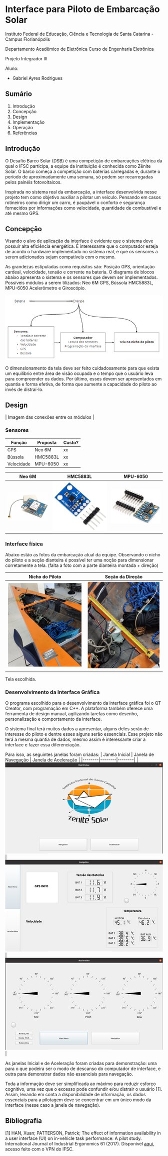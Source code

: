 # Interface para Piloto de Embarcação Solar

Instituto Federal de Educação, Ciência e Tecnologia de Santa Catarina - Campus Florianópolis

Departamento Acadêmico de Eletrônica Curso de Engenharia Eletrônica

Projeto Integrador III

Aluno:

* Gabriel Ayres Rodrigues


## Sumário

1. Introdução
2. Concepção
3. Design
4. Implementação
5. Operação
6. Referências


## Introdução 

O Desafio Barco Solar (DSB) é uma competição de embarcações elétrica da qual o IFSC participa, a equipe da instituição é conhecida como Zênite Solar. O barco começa a competição com baterias carregadas e, durante o período de aproximadamente uma semana, só podem ser recarregadas pelos painéis fotovoltaicos.

Inspirada no sistema real da embarcação, a interface desenvolvida nesse projeto tem como objetivo auxiliar a pilotar um veículo. Pensando em casos rotineiros como dirigir um carro, é paupável o conforto e segurança fornecidos por informações como velocidade, quantidade de combustível e até mesmo GPS.


## Concepção 

Visando o alvo de aplicação da interface é evidente que o sistema deve possuir alta eficiência energética. É interessante que o computador esteja de acordo o hardware implementado no sistema real, e que os sensores a serem adicionados sejam compatíveis com o mesmo.

As grandezas estipuladas como requisitos são: Posição GPS, orientação cardeal, velocidade, tensão e corrente na bateria. O diagrama de blocos abaixo apresenta o sistema e os sensores que devem ser implementados. Possíveis módulos a serem tilizados: Neo 6M GPS, Bússola HMC5883L, MPU-6050 Acelerômetro e Giroscópio.

![Diagrama concepção](https://github.com/ayresgit/Interface_para_Piloto_de_Embarcacao_Solar/blob/5f6bf20e956930dfbec1722abd79817f228a61f0/Imagens/Diagrama_concep%C3%A7%C3%A3o.PNG)

O dimensionamento da tela deve ser feito cuidadosamente para que exista um equilíbrio entre área de visão ocupada e o tempo que o usuário leva para compreender os dados. Por último, esses devem ser apresentados em quantia e forma efetiva, de forma que aumente a capacidade do piloto ao invés de distraí-lo.                       


## Design

| Imagem das conexões entre os módulos |

### Sensores

| Função | Proposta | Custo? |
|--------|----------|--------|
| GPS | Neo 6M | xx |
| Bússola | HMC5883L | xx |
| Velocidade | MPU-6050 | xx |

| Neo 6M | HMC5883L | MPU-6050 |
|--------|--------|--------|
|![Módulo GPS Neo 6M](https://github.com/ayresgit/Interface_para_Piloto_de_Embarcacao_Solar/blob/main/Imagens/Neo%206M.PNG)|![Módulo Bússola Eletrônica](https://github.com/ayresgit/Interface_para_Piloto_de_Embarcacao_Solar/blob/main/Imagens/HMC5883L.PNG)|![Módulo Acelerômetro e Giroscópio](https://github.com/ayresgit/Interface_para_Piloto_de_Embarcacao_Solar/blob/main/Imagens/MPU-6050.PNG)| 

### Interface física

Abaixo estão as fotos da embarcação atual da equipe. Observando o nicho do piloto e a seção dianteira é possível ter uma noção para dimensionar corretamente a tela.
(falta a foto com a parte dianteira montada + direção)

| Nicho do Piloto | Seção da Direção |
|--------|------|
|![Nicho do piloto](https://github.com/ayresgit/Interface_para_Piloto_de_Embarcacao_Solar/blob/899df3555cb04dffced7e3e54e8f571c010092bf/Imagens/Nicho_do_Piloto.png)|![Diâmetro da Seção da Direção](https://github.com/ayresgit/Interface_para_Piloto_de_Embarcacao_Solar/blob/899df3555cb04dffced7e3e54e8f571c010092bf/Imagens/Di%C3%A2metro_Se%C3%A7%C3%A3o_da_Dire%C3%A7%C3%A3o.png)|

Tela escolhida.

### Desenvolvimento da Interface Gráfica

O programa escolhido para o desenvolvimento da interface gráfica foi o QT Creator, com programação em C++. A plataforma também oferece uma ferramenta de design manual, agilizando tarefas como desenho, personalização e comportamento da interface.

O sistema final terá muitos dados a apresentar, alguns deles serão de interesse do piloto e dentre esses alguns serão essenciais. Esse projeto não terá a mesma quantia de dados, mesmo assim é interessante criar a interface e fazer essa diferenciação. 

Para isso, as seguintes janelas foram criadas:
| Janela Inicial | Janela de Navegação | Janela de Aceleração |
|--------|--------|--------|
|![Janela Inicial](https://github.com/ayresgit/Interface_para_Piloto_de_Embarcacao_Solar/blob/d294cd3302df508855f09901d4b271fe2cf03fbe/Imagens/Janela%20Inicial.PNG)|![Janela de Navegação](https://github.com/ayresgit/Interface_para_Piloto_de_Embarcacao_Solar/blob/61b6682b35a1d7ca4e402f20ceda5caa5d7507e7/Imagens/Janela%20Navega%C3%A7%C3%A3o.PNG)|![Janela de Aceleração](https://github.com/ayresgit/Interface_para_Piloto_de_Embarcacao_Solar/blob/d294cd3302df508855f09901d4b271fe2cf03fbe/Imagens/Janela%20Acelera%C3%A7%C3%A3o.PNG)|

As janelas Inicial e de Aceleração foram criadas para demonstração: uma para o que podeira ser o modo de descanso do computador de interface, e outra para demonstrar dados não essenciais para navegação. 

Toda a informação deve ser simplificada ao máximo para reduzir esforço cognitivo, uma vez que o excesso pode confundir e/ou distrair o usuário [1]. Assim, levando em conta a disponibilidade de informação, os dados essenciais para a pilotagem deve se concentrar em um único modo da interface (nesse caso a janela de navegação).

## Bibliografia

[1] HAN, Xuan; PATTERSON, Patrick; The effect of information availability in a user interface (UI) on in-vehicle task performance: A pilot study. International Journal of Industrial Ergonomics 61 (2017). Disponível [aqui,](https://reader.elsevier.com/reader/sd/pii/S0169814117302731?token=7DC00FCEEDEFC402D3D6EA906F4603617028E6641A210E748B19B247E6C2FCBBDEB48597B2F2B649EFB50A7646E7A4F1&originRegion=us-east-1&originCreation=20211208114113) acesso feito com o VPN do IFSC.

